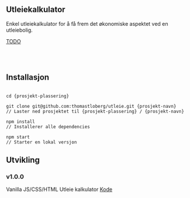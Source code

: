 ## Utleiekalkulator

Enkel utleiekalkulator for å få frem det økonomiske aspektet ved en utleiebolig.


[TODO](https://github.com/thomastloberg/utleie/blob/master/TODO.md)

<br><br>


## Installasjon

```

cd {prosjekt-plassering}

git clone git@github.com:thomastloberg/utleie.git {prosjekt-navn}       // Laster ned prosjektet til {prosjekt-plassering} / {prosjekt-navn}

npm install                                                             // Installerer alle dependencies

npm start                                                               // Starter en lokal versjon

```


## Utvikling
### v1.0.0
Vanilla JS/CSS/HTML Utleie kalkulator
[Kode](https://github.com/thomastloberg/utleie/blob/master/public/v1.html)